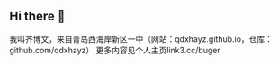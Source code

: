 ## Hi there 👋
我叫齐博文，来自青岛西海岸新区一中（网站：qdxhayz.github.io，仓库：github.com/qdxhayz）
更多内容见个人主页link3.cc/buger

<!--
**QiBowen2008/QiBowen2008** is a ✨ _special_ ✨ repository because its `README.md` (this file) appears on your GitHub profile.

Here are some ideas to get you started:

- 🔭 I’m currently working on ...
- 🌱 I’m currently learning ...
- 👯 I’m looking to collaborate on ...
- 🤔 I’m looking for help with ...
- 💬 Ask me about ...
- 📫 How to reach me: ...
- 😄 Pronouns: ...
- ⚡ Fun fact: ...
-->
